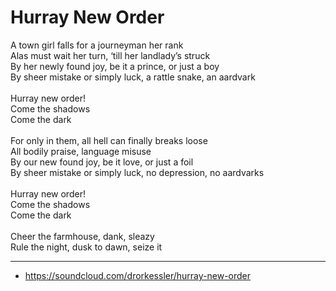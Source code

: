 # Hurray New Order

A town girl falls for a journeyman her rank\
Alas must wait her turn, ‘till her landlady’s struck\
By her newly found joy, be it a prince, or just a boy\
By sheer mistake or simply luck, a rattle snake, an aardvark\
\
Hurray new order!\
Come the shadows\
Come the dark\
\
For only in them, all hell can finally breaks loose\
All bodily praise, language misuse\
By our new found joy, be it love, or just a foil\
By sheer mistake or simply luck, no depression, no aardvarks\
\
Hurray new order!\
Come the shadows\
Come the dark\
\
Cheer the farmhouse, dank, sleazy\
Rule the night, dusk to dawn, seize it

---
- https://soundcloud.com/drorkessler/hurray-new-order
